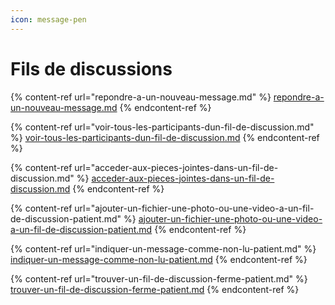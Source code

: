 ```yaml
---
icon: message-pen
---
```


# Fils de discussions

{% content-ref url="repondre-a-un-nouveau-message.md" %}
[repondre-a-un-nouveau-message.md](repondre-a-un-nouveau-message.md)
{% endcontent-ref %}

{% content-ref url="voir-tous-les-participants-dun-fil-de-discussion.md" %}
[voir-tous-les-participants-dun-fil-de-discussion.md](voir-tous-les-participants-dun-fil-de-discussion.md)
{% endcontent-ref %}

{% content-ref url="acceder-aux-pieces-jointes-dans-un-fil-de-discussion.md" %}
[acceder-aux-pieces-jointes-dans-un-fil-de-discussion.md](acceder-aux-pieces-jointes-dans-un-fil-de-discussion.md)
{% endcontent-ref %}

{% content-ref url="ajouter-un-fichier-une-photo-ou-une-video-a-un-fil-de-discussion-patient.md" %}
[ajouter-un-fichier-une-photo-ou-une-video-a-un-fil-de-discussion-patient.md](ajouter-un-fichier-une-photo-ou-une-video-a-un-fil-de-discussion-patient.md)
{% endcontent-ref %}

{% content-ref url="indiquer-un-message-comme-non-lu-patient.md" %}
[indiquer-un-message-comme-non-lu-patient.md](indiquer-un-message-comme-non-lu-patient.md)
{% endcontent-ref %}

{% content-ref url="trouver-un-fil-de-discussion-ferme-patient.md" %}
[trouver-un-fil-de-discussion-ferme-patient.md](trouver-un-fil-de-discussion-ferme-patient.md)
{% endcontent-ref %}

